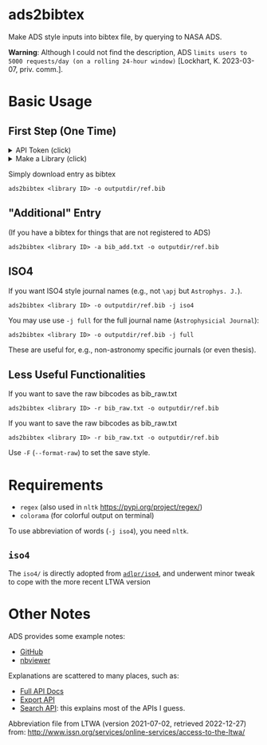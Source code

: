 # ads2bibtex
Make ADS style inputs into bibtex file, by querying to NASA ADS.

**Warning**: Although I could not find the description, ADS ``limits users to 5000 requests/day (on a rolling 24-hour window)`` [Lockhart, K. 2023-03-07, priv. comm.].

# Basic Usage
## First Step (One Time)

<details><summary>API Token (click)</summary>
**Get your own token**

* Go to [NASA ADS](https://ui.adsabs.harvard.edu/)
* Top right: `Log In`. After logging in...
* Top right: `Account` → `Settings`
* Left: `API Token`

Do **NOT** click `Generate a new key` unless you really need it!!
</details>

<details><summary>Make a Library (click)</summary>

* Top right: `Account` → `ADS Libraries`
* Left: `ADD A LIBRARY` → Set the name of the library (e.g., "PhDT", "everything", "Bach+2023AJ").
* Select `Manage Access` Tab → copy <Library ID>: ``https://ui.adsabs.harvard.edu/public-libraries/<Library ID>``

</p>
</details>

Simply download entry as bibtex

    ads2bibtex <library ID> -o outputdir/ref.bib

## "Additional" Entry
(If you have a bibtex for things that are not registered to ADS)

    ads2bibtex <library ID> -a bib_add.txt -o outputdir/ref.bib

## ISO4
If you want ISO4 style journal names (e.g., not ``\apj`` but ``Astrophys. J.``).

    ads2bibtex <library ID> -o outputdir/ref.bib -j iso4

You may use use `-j full` for the full journal name (``Astrophysicial Journal``):

    ads2bibtex <library ID> -o outputdir/ref.bib -j full

These are useful for, e.g., non-astronomy specific journals (or even thesis).


## Less Useful Functionalities

If you want to save the raw bibcodes as bib_raw.txt

    ads2bibtex <library ID> -r bib_raw.txt -o outputdir/ref.bib

If you want to save the raw bibcodes as bib_raw.txt

    ads2bibtex <library ID> -r bib_raw.txt -o outputdir/ref.bib

Use ``-F`` (``--format-raw``) to set the save style.



# Requirements
- `regex` (also used in `nltk` https://pypi.org/project/regex/)
- `colorama` (for colorful output on terminal)

To use abbreviation of words (``-j iso4``), you need `nltk`.

## `iso4`
The `iso4/` is directly adopted from [`adlpr/iso4`](https://github.com/adlpr/iso4), and underwent minor tweak to cope with the more recent LTWA version


# Other Notes
ADS provides some example notes:
* [GitHub](https://github.com/adsabs/adsabs-dev-api)
* [nbviewer](https://nbviewer.jupyter.org/github/adsabs/adsabs-dev-api/tree/master/)

Explanations are scattered to many places, such as:
* [Full API Docs](https://ui.adsabs.harvard.edu/help/api/api-docs.html#auth)
* [Export API](https://nbviewer.jupyter.org/github/adsabs/adsabs-dev-api/blob/master/Export_API.ipynb)
* [Search API](https://nbviewer.jupyter.org/github/adsabs/adsabs-dev-api/blob/master/Search_API.ipynb): this explains most of the APIs I guess.

Abbreviation file from LTWA (version 2021-07-02, retrieved 2022-12-27) from: http://www.issn.org/services/online-services/access-to-the-ltwa/